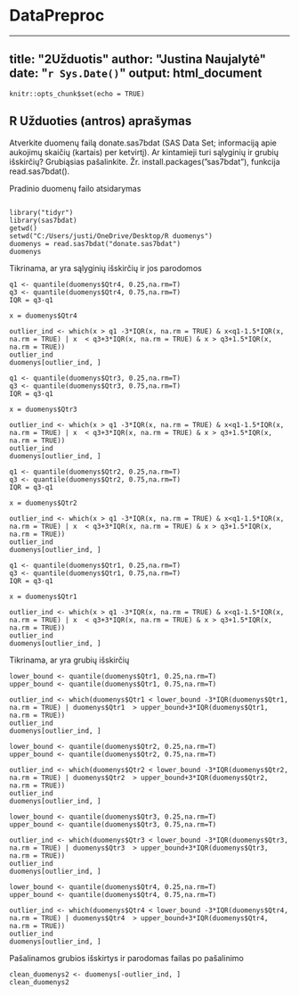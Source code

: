# DataPreproc
---
title: "2Užduotis"
author: "Justina Naujalytė"
date: "`r Sys.Date()`"
output: html_document
---

```{r setup, include=FALSE}
knitr::opts_chunk$set(echo = TRUE)
```


## R Užduoties (antros) aprašymas
Atverkite duomenų failą donate.sas7bdat (SAS Data Set; informaciją apie aukojimų
skaičių (kartais) per ketvirtį). Ar kintamieji turi sąlyginių ir grubių išskirčių? Grubiąsias
pašalinkite. Žr. install.packages(”sas7bdat”), funkcija read.sas7bdat().

Pradinio duomenų failo atsidarymas
```{r}

library("tidyr")
library(sas7bdat)
getwd()
setwd("C:/Users/justi/OneDrive/Desktop/R duomenys")
duomenys = read.sas7bdat("donate.sas7bdat")
duomenys
```

Tikrinama, ar yra sąlyginių išskirčių ir jos parodomos
```{r}
q1 <- quantile(duomenys$Qtr4, 0.25,na.rm=T)
q3 <- quantile(duomenys$Qtr4, 0.75,na.rm=T)
IQR = q3-q1

x = duomenys$Qtr4

outlier_ind <- which(x > q1 -3*IQR(x, na.rm = TRUE) & x<q1-1.5*IQR(x, na.rm = TRUE) | x  < q3+3*IQR(x, na.rm = TRUE) & x > q3+1.5*IQR(x, na.rm = TRUE))
outlier_ind
duomenys[outlier_ind, ]
```
```{r}
q1 <- quantile(duomenys$Qtr3, 0.25,na.rm=T)
q3 <- quantile(duomenys$Qtr3, 0.75,na.rm=T)
IQR = q3-q1

x = duomenys$Qtr3

outlier_ind <- which(x > q1 -3*IQR(x, na.rm = TRUE) & x<q1-1.5*IQR(x, na.rm = TRUE) | x  < q3+3*IQR(x, na.rm = TRUE) & x > q3+1.5*IQR(x, na.rm = TRUE))
outlier_ind
duomenys[outlier_ind, ]
```
```{r}
q1 <- quantile(duomenys$Qtr2, 0.25,na.rm=T)
q3 <- quantile(duomenys$Qtr2, 0.75,na.rm=T)
IQR = q3-q1

x = duomenys$Qtr2

outlier_ind <- which(x > q1 -3*IQR(x, na.rm = TRUE) & x<q1-1.5*IQR(x, na.rm = TRUE) | x  < q3+3*IQR(x, na.rm = TRUE) & x > q3+1.5*IQR(x, na.rm = TRUE))
outlier_ind
duomenys[outlier_ind, ]
```
```{r}
q1 <- quantile(duomenys$Qtr1, 0.25,na.rm=T)
q3 <- quantile(duomenys$Qtr1, 0.75,na.rm=T)
IQR = q3-q1

x = duomenys$Qtr1

outlier_ind <- which(x > q1 -3*IQR(x, na.rm = TRUE) & x<q1-1.5*IQR(x, na.rm = TRUE) | x  < q3+3*IQR(x, na.rm = TRUE) & x > q3+1.5*IQR(x, na.rm = TRUE))
outlier_ind
duomenys[outlier_ind, ]
```

Tikrinama, ar yra grubių išskirčių
```{r}
lower_bound <- quantile(duomenys$Qtr1, 0.25,na.rm=T)
upper_bound <- quantile(duomenys$Qtr1, 0.75,na.rm=T)

outlier_ind <- which(duomenys$Qtr1 < lower_bound -3*IQR(duomenys$Qtr1, na.rm = TRUE) | duomenys$Qtr1  > upper_bound+3*IQR(duomenys$Qtr1, na.rm = TRUE))
outlier_ind
duomenys[outlier_ind, ]
```
```{r}
lower_bound <- quantile(duomenys$Qtr2, 0.25,na.rm=T)
upper_bound <- quantile(duomenys$Qtr2, 0.75,na.rm=T)

outlier_ind <- which(duomenys$Qtr2 < lower_bound -3*IQR(duomenys$Qtr2, na.rm = TRUE) | duomenys$Qtr2  > upper_bound+3*IQR(duomenys$Qtr2, na.rm = TRUE))
outlier_ind
duomenys[outlier_ind, ]
```
```{r}
lower_bound <- quantile(duomenys$Qtr3, 0.25,na.rm=T)
upper_bound <- quantile(duomenys$Qtr3, 0.75,na.rm=T)

outlier_ind <- which(duomenys$Qtr3 < lower_bound -3*IQR(duomenys$Qtr3, na.rm = TRUE) | duomenys$Qtr3  > upper_bound+3*IQR(duomenys$Qtr3, na.rm = TRUE))
outlier_ind
duomenys[outlier_ind, ]
```
```{r}
lower_bound <- quantile(duomenys$Qtr4, 0.25,na.rm=T)
upper_bound <- quantile(duomenys$Qtr4, 0.75,na.rm=T)

outlier_ind <- which(duomenys$Qtr4 < lower_bound -3*IQR(duomenys$Qtr4, na.rm = TRUE) | duomenys$Qtr4  > upper_bound+3*IQR(duomenys$Qtr4, na.rm = TRUE))
outlier_ind
duomenys[outlier_ind, ]
```

Pašalinamos grubios išskirtys ir parodomas failas po pašalinimo
```{r}
clean_duomenys2 <- duomenys[-outlier_ind, ]
clean_duomenys2
```
